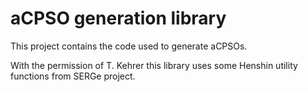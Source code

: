 # aCPSO generation library

This project contains the code used to generate aCPSOs.

With the permission of T. Kehrer this library uses some Henshin utility functions from SERGe project.
